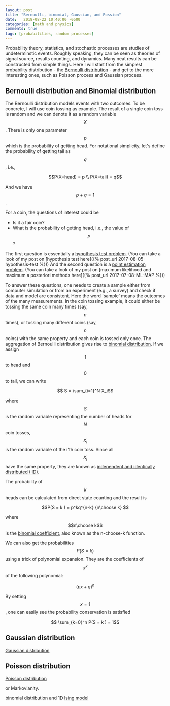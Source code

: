 ```yaml
---
layout: post
title: "Bernoulli, binomial, Gaussian, and Possion"
date:   2018-08-22 10:40:00 -0500
categories: [math and physics]
comments: true
tags: [probabilities, random processes]
---
```


Probability theory, statistics, and stochastic processes are studies of undeterminstic
events. Roughly speaking, they can be seen as theories of signal source,
results counting, and dynamics.
Many neat results can be constructed from simple things. Here I will start from
the simplest probability distribution - the
[Bernoulli distribution](https://en.wikipedia.org/wiki/Bernoulli_distribution) -
and get to the more interesting ones, such as Poisson process and Gaussian process.

## Bernoulli distribution and Binomial distribution

The Bernoulli distribution models events with two outcomes. To be concrete, I
will use coin tossing as example.
The result of a single coin toss is random and we can denote it as a random
variable $$X$$. There is only one parameter
$$p$$ which is the probability of getting head. For notational simplicity,
let's define the probability of getting tail as $$q$$, i.e.,

$$P(X=head) = p \\ P(X=tail) = q$$

And we have $$ p + q = 1$$.

For a coin, the questions of interest could be

* Is it a fair coin?
* What is the probability of getting head, i.e., the value of $$p$$?

The first question is essentially a [hypothesis test problem](https://en.wikipedia.org/wiki/Statistical_hypothesis_testing).
(You can take a look of my post on [hypothesis test here]({% post_url 2017-08-05-hypothesis-test %}))
And the second question is a [point estimation problem](https://en.wikipedia.org/wiki/Point_estimation).
(You can take a look of my post on [maximum likelihood and maximum a posteriori methods here]({% post_url 2017-07-08-ML-MAP %}))

To answer these questions, one needs to create a sample either from computer
simulation or from an experiment (e.g., a survey) and check if data and model
are consistent.
Here the word 'sample' means the outcomes of the many measurements. In the coin
tossing example, it could either be tossing the same coin many times (say, $$n$$
times), or tossing many different coins (say, $$n$$ coins) with the same property
and each coin is tossed only once.
The aggregation of Bernoulli distribution gives rise to
[binomial distribution](https://en.wikipedia.org/wiki/Binomial_distribution).
If we assign $$1$$ to head and $$0$$ to tail, we can write

$$ S = \sum_{i=1}^N X_i$$

where $$S$$ is the random variable representing the number of heads for $$N$$
coin tosses, $$X_i$$ is the random variable of the i'th coin toss. Since all
$$X_i$$ have the same property, they are known as
[independent and identically distributed (IID)](https://en.wikipedia.org/wiki/Independent_and_identically_distributed_random_variables).

The probability of $$k$$ heads can be calculated from direct state counting and
the result is

$$P(S = k ) = p^kq^{n-k} {n\choose k} $$

where $$n\choose k$$ is the [binomial coefficient](https://en.wikipedia.org/wiki/Binomial_coefficient),
also known as the n-choose-k function.

We can also get the probabilities $$P(S=k)$$ using a trick of polynomial expansion.
They are the coefficients of $$x^k$$ of the following polynomial:

$$ (px + q)^n $$

By setting $$x=1$$, one can easily see the probability conservation is satisfied

$$ \sum_{k=0}^n P(S = k ) = 1$$

## Gaussian distribution

[Gaussian distribution](https://en.wikipedia.org/wiki/Normal_distribution)

## Poisson distribution


[Poisson distribution](https://en.wikipedia.org/wiki/Poisson_distribution)

or Markovianity.


binomial distribution and 1D [Ising model]()



